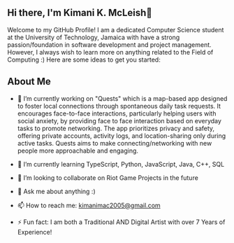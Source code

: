 ## Hi there, I'm Kimani K. McLeish👋
Welcome to my GitHub Profile! I am a dedicated Computer Science student at the University of Technology, Jamaica with have a strong passion/foundation in software development and project management. However, I always wish to learn more on anything related to the Field of Computing :) 
Here are some ideas to get you started:

## About Me
- 🔭 I’m currently working on "Quests" which is a map-based app designed to foster local connections through spontaneous daily task requests. It encourages face-to-face interactions, particularly helping users with social anxiety, by providing face to face interaction based on everyday tasks to promote networking. The app prioritizes privacy and safety, offering private accounts, activity logs, and location-sharing only during active tasks. Quests aims to make connecting/networking with new people more approachable and engaging.
  
- 🌱 I’m currently learning TypeScript, Python, JavaScript, Java, C++, SQL
- 👯 I’m looking to collaborate on Riot Game Projects in the future
- 💬 Ask me about anything :)
- 📫 How to reach me: kimanimac2005@gmail.com
- ⚡ Fun fact: I am both a Traditional AND Digital Artist with over 7 Years of Experience!

